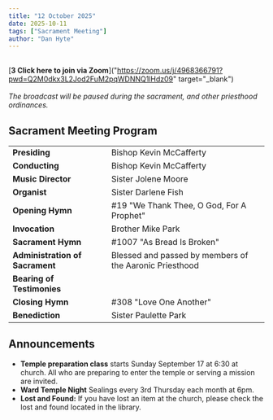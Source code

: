 ```yaml
---
title: "12 October 2025"
date: 2025-10-11
tags: ["Sacrament Meeting"]
author: "Dan Hyte"
---
```

\
[**3 Click here to join via Zoom**]("https://zoom.us/j/4968366791?pwd=Q2M0dkx3L2Jod2FuM2pqWDNNQ1lHdz09" target="_blank")
\
\
*The broadcast will be paused during the sacrament, and other priesthood ordinances.*
## Sacrament Meeting Program


|                                    |                                                        |
| -------------------------------    | -----------------------------------                    |
| **Presiding**                      | Bishop Kevin McCafferty                                |
| **Conducting**                     | Bishop Kevin McCafferty                                |
| **Music Director**                 | Sister Jolene Moore                                    |
| **Organist**                       | Sister Darlene Fish                                    |
| **Opening Hymn**                   | #19 "We Thank Thee, O God, For A Prophet"              |
| **Invocation**                     | Brother Mike Park                                      |
| **Sacrament Hymn**                 | #1007 "As Bread Is Broken"                           |
| **Administration of Sacrament**    | Blessed and passed by members of the Aaronic Priesthood|
| **Bearing of Testimonies**         |                                                        |
| **Closing Hymn**                   | #308 "Love One Another"                              |
| **Benediction**                    | Sister Paulette Park                                   |


## Announcements

- **Temple preparation class** starts Sunday September 17 at 6:30 at church. All who are preparing to enter the temple or serving a mission are invited.
- **Ward Temple Night** Sealings every 3rd Thursday each month at 6pm.
- **Lost and Found:** If you have lost an item at the church, please check the lost and found located in the library.